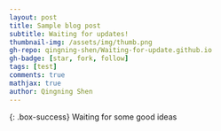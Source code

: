 ```yaml
---
layout: post
title: Sample blog post
subtitle: Waiting for updates!
thumbnail-img: /assets/img/thumb.png
gh-repo: qingning-shen/Waiting-for-update.github.io
gh-badge: [star, fork, follow]
tags: [test]
comments: true
mathjax: true
author: Qingning Shen
---
```


{: .box-success}
Waiting for some good ideas
